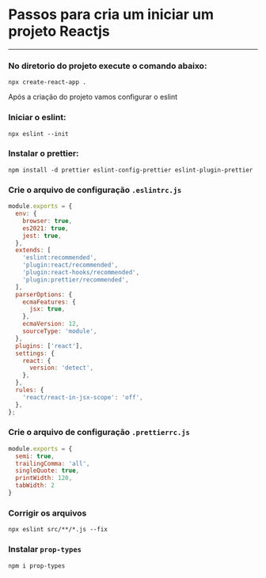 # Passos para cria um iniciar um projeto Reactjs
-----


### No diretorio do projeto execute o comando abaixo:

```
npx create-react-app .
```
Após a criação do projeto vamos configurar o eslint

### Iniciar o eslint:

```
npx eslint --init
```

### Instalar o prettier:

```
npm install -d prettier eslint-config-prettier eslint-plugin-prettier
```

### Crie o arquivo de configuração `.eslintrc.js`

```javascript
module.exports = {
  env: {
    browser: true,
    es2021: true,
    jest: true,
  },
  extends: [
    'eslint:recommended',
    'plugin:react/recommended',
    'plugin:react-hooks/recommended',
    'plugin:prettier/recommended',
  ],
  parserOptions: {
    ecmaFeatures: {
      jsx: true,
    },
    ecmaVersion: 12,
    sourceType: 'module',
  },
  plugins: ['react'],
  settings: {
    react: {
      version: 'detect',
    },
  },
  rules: {
    'react/react-in-jsx-scope': 'off',
  },
};

```

### Crie o arquivo de configuração `.prettierrc.js`

```javascript
module.exports = {
  semi: true,
  trailingComma: 'all',
  singleQuote: true,
  printWidth: 120,
  tabWidth: 2
}
```

### Corrigir os arquivos

```
npx eslint src/**/*.js --fix
```

### Instalar `prop-types`

```
npm i prop-types
```

